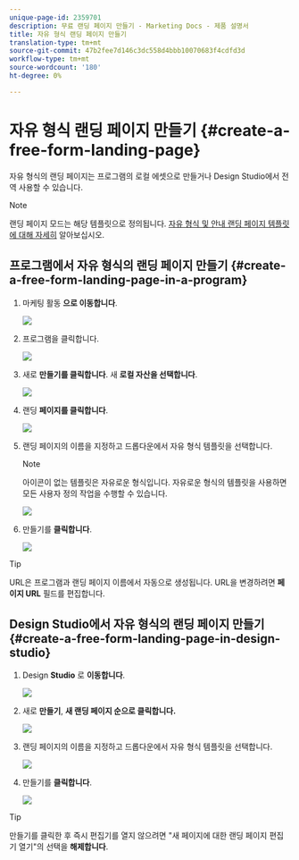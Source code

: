 ```yaml
---
unique-page-id: 2359701
description: 무료 랜딩 페이지 만들기 - Marketing Docs - 제품 설명서
title: 자유 형식 랜딩 페이지 만들기
translation-type: tm+mt
source-git-commit: 47b2fee7d146c3dc558d4bbb10070683f4cdfd3d
workflow-type: tm+mt
source-wordcount: '180'
ht-degree: 0%

---
```



# 자유 형식 랜딩 페이지 만들기 {#create-a-free-form-landing-page}

자유 형식의 랜딩 페이지는 프로그램의 로컬 에셋으로 만들거나 Design Studio에서 전역 사용할 수 있습니다.

>[!NOTE]
>
>랜딩 페이지 모드는 해당 템플릿으로 정의됩니다. [자유 형식 및 안내 랜딩 페이지 템플릿에 대해 자세히](../../../../product-docs/demand-generation/landing-pages/understanding-landing-pages/understanding-free-form-vs-guided-landing-pages.md) 알아보십시오.

## 프로그램에서 자유 형식의 랜딩 페이지 만들기 {#create-a-free-form-landing-page-in-a-program}

1. 마케팅 활동 **으로 이동합니다**.

   ![](assets/login-marketing-activities.png)

1. 프로그램을 클릭합니다.

   ![](assets/image2015-5-19-12-3a46-3a47.png)

1. 새로 **만들기를 클릭합니다**. 새 **로컬 자산을 선택합니다**.

   ![](assets/image2015-5-19-12-3a47-3a27.png)

1. 랜딩 **페이지를 클릭합니다**.

   ![](assets/image2014-9-16-12-3a58-3a49.png)

1. 랜딩 페이지의 이름을 지정하고 드롭다운에서 자유 형식 템플릿을 선택합니다.

   >[!NOTE]
   >
   >아이콘이 없는 템플릿은 자유로운 형식입니다. 자유로운 형식의 템플릿을 사용하면 모든 사용자 정의 작업을 수행할 수 있습니다.

   ![](assets/image2015-5-19-12-3a51-3a13.png)

1. 만들기를 **클릭합니다**.

   ![](assets/image2015-5-19-12-3a52-3a8.png)

>[!TIP]
>
>URL은 프로그램과 랜딩 페이지 이름에서 자동으로 생성됩니다. URL을 변경하려면 **페이지 URL** 필드를 편집합니다.

## Design Studio에서 자유 형식의 랜딩 페이지 만들기 {#create-a-free-form-landing-page-in-design-studio}

1. Design **Studio** 로 **이동합니다**.

   ![](assets/designstudio.png)

1. 새로 **만들기**, **새 랜딩 페이지 순으로 클릭합니다.**

   ![](assets/image2014-9-16-13-3a0-3a43.png)

1. 랜딩 페이지의 이름을 지정하고 드롭다운에서 자유 형식 템플릿을 선택합니다.

   ![](assets/image2015-5-19-13-3a30-3a25.png)

1. 만들기를 **클릭합니다**.

   ![](assets/image2015-5-19-13-3a33-3a43.png)

>[!TIP]
>
>만들기를 클릭한 후 즉시 편집기를 열지 않으려면 &quot;새 페이지에 대한 랜딩 페이지 편집기 열기&quot;의 선택을 **해제합니다**.

